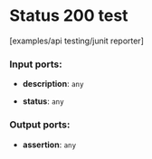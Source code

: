 # Status 200 test

[examples/api testing/junit reporter]

### Input ports:

* __description__: `any`


* __status__: `any`


### Output ports:

* __assertion__: `any`


